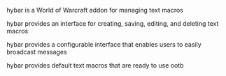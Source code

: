 hybar is a World of Warcraft addon for managing text macros

hybar provides an interface for creating, saving, editing, and deleting text macros

hybar provides a configurable interface that enables users to easily broadcast messages

hybar provides default text macros that are ready to use ootb

